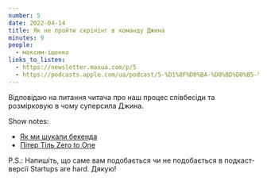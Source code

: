 ```yaml
---
number: 5
date: 2022-04-14
title: Як не пройти скрінінг в команду Джина
minutes: 9
people:
  - максим-іщенко
links_to_listen:
  - https://newsletter.maxua.com/p/5
  - https://podcasts.apple.com/ua/podcast/5-%D1%8F%D0%BA-%D0%BD%D0%B5-%D0%BF%D1%80%D0%BE%D0%B9%D1%82%D0%B8-%D1%81%D0%BA%D1%80%D1%96%D0%BD%D1%96%D0%BD%D0%B3-%D0%B2-%D0%BA%D0%BE%D0%BC%D0%B0%D0%BD%D0%B4%D1%83-%D0%B4%D0%B6%D0%B8%D0%BD%D0%B0/id1616301447?i=1000557628923
---
```


Відповідаю на питання читача про наш процес співбесіди та розмірковую в чому суперсила Джина.

Show notes:

- [Як ми шукали бекенда][1]
- [Пітер Тіль Zero to One][2]

P.S.: Напишіть, що саме вам подобається чи не подобається в подкаст-версії Startups are hard. Дякую!

[1]: https://newsletter.maxua.com/p/startups-are-hard-episode-4?s=w
[2]: https://www.amazon.com/dp/B00J6YBOFQ/ref=dp-kindle-redirect?_encoding=UTF8&btkr=1
